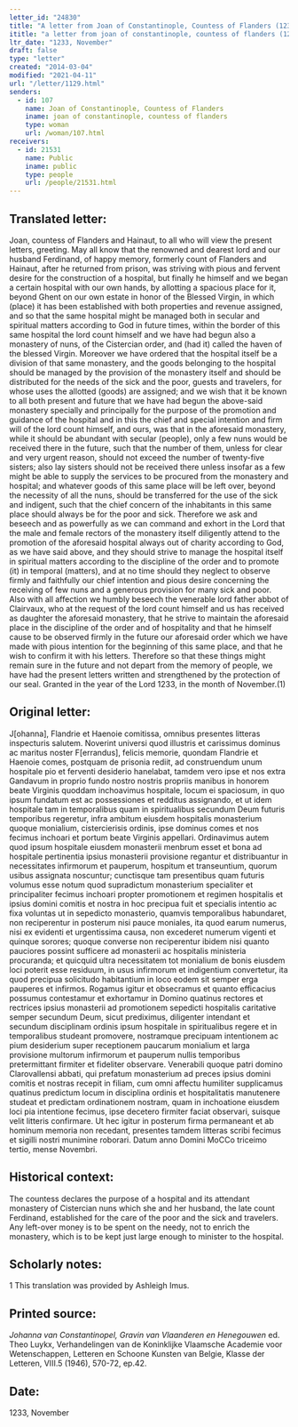 ```yaml
---
letter_id: "24830"
title: "A letter from Joan of Constantinople, Countess of Flanders (1233, November)"
ititle: "a letter from joan of constantinople, countess of flanders (1233, november)"
ltr_date: "1233, November"
draft: false
type: "letter"
created: "2014-03-04"
modified: "2021-04-11"
url: "/letter/1129.html"
senders:
  - id: 107
    name: Joan of Constantinople, Countess of Flanders
    iname: joan of constantinople, countess of flanders
    type: woman
    url: /woman/107.html
receivers:
  - id: 21531
    name: Public
    iname: public
    type: people
    url: /people/21531.html
---
```

<h2> Translated letter:</h2>Joan, countess of Flanders and Hainaut, to all who will view the present letters, greeting.
	May all know that the renowned and dearest lord and our husband Ferdinand, of happy memory, formerly count of Flanders and Hainaut, after he returned from prison, was striving  with pious and fervent desire for the construction of a hospital, but finally he himself and we began a certain hospital with our own hands, by allotting a spacious place for it, beyond Ghent on our own estate in honor of the Blessed Virgin, in which (place) it has been established with both properties and revenue assigned, and so that the same hospital might be managed both in secular and spiritual matters according to God in future times, within the border of this same hospital the lord count himself and we have had begun also a monastery of nuns, of the Cistercian order, and (had it) called the haven of the blessed Virgin.  Moreover we have ordered that the hospital itself be a division of that same monastery, and the goods belonging to the hospital should be managed by the provision of the monastery itself and should be distributed for the needs of the sick and the poor, guests and travelers, for whose uses the allotted (goods) are assigned; and we wish that it be known to all both present and future that we have had begun the above-said monastery specially and principally for the purpose of the promotion and guidance of the hospital and in this the chief and special intention and firm will of the lord count himself, and ours, was that in the aforesaid monastery, while it should be abundant with secular (people), only a few nuns would be received there in the future, such that the number of them, unless for clear and very urgent reason, should not exceed the number of twenty-five sisters; also lay sisters should not be received there unless insofar as a few might be able to supply the services to be procured from the monastery and hospital; and whatever goods of this same place will be left over, beyond the necessity of all the nuns,  should be transferred for the use of the sick and indigent, such that the chief concern of the inhabitants in this same place should always be for the poor and sick.  Therefore we ask and beseech and as powerfully as we can command and exhort in the Lord that the male and female rectors of the monastery itself diligently attend to the promotion of the aforesaid hospital always out of charity according to God, as we have said above, and they should strive to manage the hospital itself in spiritual matters according to the discipline of the order and to promote (it) in temporal (matters), and at no time should they neglect to observe firmly and faithfully our chief intention and pious desire concerning the receiving of few nuns and a generous provision for many sick and poor.  Also with all affection we humbly beseech the venerable lord father abbot of Clairvaux, who at the request of the lord count himself and us has received as daughter the aforesaid monastery, that he strive to maintain the aforesaid place in the discipline of the order and of hospitality and that he himself cause to be observed firmly in the future our aforesaid order which we have made with pious intention for the beginning of this same place, and that he wish to confirm it with his letters.
	Therefore so that these things might remain sure in the future and not depart from the memory of people, we have had the present letters written and strengthened by the protection of our seal.
	Granted in the year of the Lord 1233, in the month of November.(1)
<h2 class="mt-4"> Original letter:</h2>J[ohanna], Flandrie et Haenoie comitissa, omnibus presentes litteras inspecturis salutem.
Noverint universi quod illustris et carissimus dominus ac maritus noster F[errandus], felicis memorie, quondam Flandrie et Haenoie comes, postquam de prisonia rediit, ad construendum unum hospitale pio et ferventi desiderio hanelabat, tamdem  vero ipse et nos extra Gandavum in proprio fundo nostro nostris propriis manibus in honorem beate Virginis quoddam inchoavimus hospitale, locum ei spaciosum, in quo ipsum fundatum est ac possessiones et redditus assignando, et ut idem hospitale tam in temporalibus quam in spiritualibus secundum Deum futuris temporibus regeretur, infra ambitum eiusdem hospitalis monasterium quoque monialium, cistercierisis ordinis, ipse dominus comes et nos fecimus inchoari et portum beate Virginis appellari. Ordinavimus autem quod ipsum hospitale eiusdem monasterii menbrum esset et bona ad hospitale pertinentia ipsius monasterii provisione regantur et distribuantur in necessitates infirmorum et pauperum, hospitum et transeuntium, quorum usibus assignata noscuntur; cunctisque tam presentibus quam futuris volumus esse notum quod supradictum monasterium specialiter et principaliter fecimus inchoari propter promotionem et regimen hospitalis et ipsius domini comitis et nostra in hoc precipua fuit et specialis intentio ac fixa voluntas ut in sepedicto monasterio, quamvis temporalibus habundaret, non reciperentur in posterum nisi pauce moniales, ita quod earum numerus, nisi ex evidenti et urgentissima causa, non excederet numerum vigenti et quinque sorores; quoque converse non reciperentur ibidem nisi quanto pauciores possint sufficere ad monasterii ac hospitalis ministeria procuranda; et quicquid ultra necessitatem tot monialium de bonis eiusdem loci poterit esse residuum, in usus infirmorum et indigentium convertetur, ita quod precipua solicitudo habitantium in loco eodem sit semper erga pauperes et infirmos. Rogamus igitur et obsecramus et quanto efficacius possumus contestamur et exhortamur in Domino quatinus rectores et rectrices ipsius monasterii ad promotionem sepedicti hospitalis caritative semper secundum Deum, sicut prediximus, diligenter intendant et secundum disciplinam ordinis ipsum hospitale in spiritualibus regere et in temporalibus studeant promovere, nostramque precipuam intentionem ac pium desiderium super receptionem paucarum monialium et larga provisione multorum infirmorum et pauperum nullis temporibus pretermittant firmiter et fideliter observare. Venerabili quoque patri domino Clarovallensi abbati, qui prefatum monasterium ad preces ipsius domini comitis et nostras recepit in filiam, cum omni affectu humiliter supplicamus quatinus predictum locum in disciplina ordinis et hospitalitatis manutenere studeat et predictam ordinationem nostram, quam in inchoatione eiusdem loci pia intentione fecimus, ipse decetero firmiter faciat observari, suisque velit litteris confirmare.
Ut hec igitur in posterum firma permaneant et ab hominum memoria non recedant, presentes tamdem litteras scribi fecimus et sigilli nostri munimine roborari.
Datum anno Domini MoCCo triceimo tertio, mense Novembri.
<h2 class="mt-4"> Historical context:</h2>The countess declares the purpose of a hospital and its attendant monastery of Cistercian nuns which she and her husband, the late count Ferdinand, established for the care of the poor and the sick and travelers.  Any left-over money is to be spent on the needy, not to enrich the monastery, which is to be kept just large enough to minister to the hospital.
<h2 class="mt-4"> Scholarly notes:</h2>1 This translation was provided by Ashleigh Imus.
<h2 class="mt-4"> Printed source:</h2><p><em>Johanna van Constantinopel, Gravin van Vlaanderen en Henegouwen</em> ed. Theo Luykx, Verhandelingen van de Koninklijke Vlaamsche Academie voor Wetenschappen, Letteren en Schoone Kunsten van Belgie, Klasse der Letteren, VIII.5 (1946), 570-72, ep.42.</p><h2 class="mt-4"> Date:</h2>1233, November